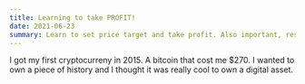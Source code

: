 ```yaml
---
title: Learning to take PROFIT! 
date: 2021-06-23
summary: Learn to set price target and take profit. Also important, respect your stoploss.
---
```


I got my first cryptocurreny in 2015. A bitcoin that cost me $270. 
I wanted to own a piece of history and I thought it was really cool to own a digital asset.



